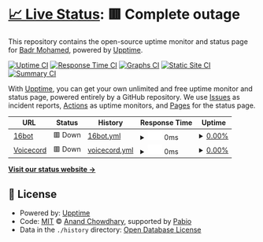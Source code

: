 # [📈 Live Status](https://VysKing.github.io/uptime): <!--live status--> **🟥 Complete outage**

This repository contains the open-source uptime monitor and status page for [Badr Mohamed](https://VysKing.github.io/uptime), powered by [Upptime](https://github.com/upptime/upptime).

[![Uptime CI](https://github.com/VysKing/uptime/workflows/Uptime%20CI/badge.svg)](https://github.com/VysKing/uptime/actions?query=workflow%3A%22Uptime+CI%22)
[![Response Time CI](https://github.com/VysKing/uptime/workflows/Response%20Time%20CI/badge.svg)](https://github.com/VysKing/uptime/actions?query=workflow%3A%22Response+Time+CI%22)
[![Graphs CI](https://github.com/VysKing/uptime/workflows/Graphs%20CI/badge.svg)](https://github.com/VysKing/uptime/actions?query=workflow%3A%22Graphs+CI%22)
[![Static Site CI](https://github.com/VysKing/uptime/workflows/Static%20Site%20CI/badge.svg)](https://github.com/VysKing/uptime/actions?query=workflow%3A%22Static+Site+CI%22)
[![Summary CI](https://github.com/VysKing/uptime/workflows/Summary%20CI/badge.svg)](https://github.com/VysKing/uptime/actions?query=workflow%3A%22Summary+CI%22)

With [Upptime](https://upptime.js.org), you can get your own unlimited and free uptime monitor and status page, powered entirely by a GitHub repository. We use [Issues](https://github.com/VysKing/uptime/issues) as incident reports, [Actions](https://github.com/VysKing/uptime/actions) as uptime monitors, and [Pages](https://VysKing.github.io/uptime) for the status page.

<!--start: status pages-->
<!-- This summary is generated by Upptime (https://github.com/upptime/upptime) -->
<!-- Do not edit this manually, your changes will be overwritten -->
<!-- prettier-ignore -->
| URL | Status | History | Response Time | Uptime |
| --- | ------ | ------- | ------------- | ------ |
| <img alt="" src="https://icons.duckduckgo.com/ip3/fluffy-maple-ocelot.glitch.me.ico" height="13"> [16bot](https://fluffy-maple-ocelot.glitch.me/) | 🟥 Down | [16bot.yml](https://github.com/b0dr/uptime/commits/HEAD/history/16bot.yml) | <details><summary><img alt="Response time graph" src="./graphs/16bot/response-time-week.png" height="20"> 0ms</summary><br><a href="https://VysKing.github.io/uptime/history/16bot"><img alt="Response time 1534" src="https://img.shields.io/endpoint?url=https%3A%2F%2Fraw.githubusercontent.com%2Fb0dr%2Fuptime%2FHEAD%2Fapi%2F16bot%2Fresponse-time.json"></a><br><a href="https://VysKing.github.io/uptime/history/16bot"><img alt="24-hour response time 0" src="https://img.shields.io/endpoint?url=https%3A%2F%2Fraw.githubusercontent.com%2Fb0dr%2Fuptime%2FHEAD%2Fapi%2F16bot%2Fresponse-time-day.json"></a><br><a href="https://VysKing.github.io/uptime/history/16bot"><img alt="7-day response time 0" src="https://img.shields.io/endpoint?url=https%3A%2F%2Fraw.githubusercontent.com%2Fb0dr%2Fuptime%2FHEAD%2Fapi%2F16bot%2Fresponse-time-week.json"></a><br><a href="https://VysKing.github.io/uptime/history/16bot"><img alt="30-day response time 353" src="https://img.shields.io/endpoint?url=https%3A%2F%2Fraw.githubusercontent.com%2Fb0dr%2Fuptime%2FHEAD%2Fapi%2F16bot%2Fresponse-time-month.json"></a><br><a href="https://VysKing.github.io/uptime/history/16bot"><img alt="1-year response time 1534" src="https://img.shields.io/endpoint?url=https%3A%2F%2Fraw.githubusercontent.com%2Fb0dr%2Fuptime%2FHEAD%2Fapi%2F16bot%2Fresponse-time-year.json"></a></details> | <details><summary><a href="https://VysKing.github.io/uptime/history/16bot">0.00%</a></summary><a href="https://VysKing.github.io/uptime/history/16bot"><img alt="All-time uptime 80.67%" src="https://img.shields.io/endpoint?url=https%3A%2F%2Fraw.githubusercontent.com%2Fb0dr%2Fuptime%2FHEAD%2Fapi%2F16bot%2Fuptime.json"></a><br><a href="https://VysKing.github.io/uptime/history/16bot"><img alt="24-hour uptime 0.00%" src="https://img.shields.io/endpoint?url=https%3A%2F%2Fraw.githubusercontent.com%2Fb0dr%2Fuptime%2FHEAD%2Fapi%2F16bot%2Fuptime-day.json"></a><br><a href="https://VysKing.github.io/uptime/history/16bot"><img alt="7-day uptime 0.00%" src="https://img.shields.io/endpoint?url=https%3A%2F%2Fraw.githubusercontent.com%2Fb0dr%2Fuptime%2FHEAD%2Fapi%2F16bot%2Fuptime-week.json"></a><br><a href="https://VysKing.github.io/uptime/history/16bot"><img alt="30-day uptime 0.00%" src="https://img.shields.io/endpoint?url=https%3A%2F%2Fraw.githubusercontent.com%2Fb0dr%2Fuptime%2FHEAD%2Fapi%2F16bot%2Fuptime-month.json"></a><br><a href="https://VysKing.github.io/uptime/history/16bot"><img alt="1-year uptime 80.67%" src="https://img.shields.io/endpoint?url=https%3A%2F%2Fraw.githubusercontent.com%2Fb0dr%2Fuptime%2FHEAD%2Fapi%2F16bot%2Fuptime-year.json"></a></details>
| <img alt="" src="https://icons.duckduckgo.com/ip3/tangy-clear-food.glitch.me.ico" height="13"> [Voicecord](https://tangy-clear-food.glitch.me/) | 🟥 Down | [voicecord.yml](https://github.com/b0dr/uptime/commits/HEAD/history/voicecord.yml) | <details><summary><img alt="Response time graph" src="./graphs/voicecord/response-time-week.png" height="20"> 0ms</summary><br><a href="https://VysKing.github.io/uptime/history/voicecord"><img alt="Response time 1090" src="https://img.shields.io/endpoint?url=https%3A%2F%2Fraw.githubusercontent.com%2Fb0dr%2Fuptime%2FHEAD%2Fapi%2Fvoicecord%2Fresponse-time.json"></a><br><a href="https://VysKing.github.io/uptime/history/voicecord"><img alt="24-hour response time 0" src="https://img.shields.io/endpoint?url=https%3A%2F%2Fraw.githubusercontent.com%2Fb0dr%2Fuptime%2FHEAD%2Fapi%2Fvoicecord%2Fresponse-time-day.json"></a><br><a href="https://VysKing.github.io/uptime/history/voicecord"><img alt="7-day response time 0" src="https://img.shields.io/endpoint?url=https%3A%2F%2Fraw.githubusercontent.com%2Fb0dr%2Fuptime%2FHEAD%2Fapi%2Fvoicecord%2Fresponse-time-week.json"></a><br><a href="https://VysKing.github.io/uptime/history/voicecord"><img alt="30-day response time 0" src="https://img.shields.io/endpoint?url=https%3A%2F%2Fraw.githubusercontent.com%2Fb0dr%2Fuptime%2FHEAD%2Fapi%2Fvoicecord%2Fresponse-time-month.json"></a><br><a href="https://VysKing.github.io/uptime/history/voicecord"><img alt="1-year response time 1090" src="https://img.shields.io/endpoint?url=https%3A%2F%2Fraw.githubusercontent.com%2Fb0dr%2Fuptime%2FHEAD%2Fapi%2Fvoicecord%2Fresponse-time-year.json"></a></details> | <details><summary><a href="https://VysKing.github.io/uptime/history/voicecord">0.00%</a></summary><a href="https://VysKing.github.io/uptime/history/voicecord"><img alt="All-time uptime 12.27%" src="https://img.shields.io/endpoint?url=https%3A%2F%2Fraw.githubusercontent.com%2Fb0dr%2Fuptime%2FHEAD%2Fapi%2Fvoicecord%2Fuptime.json"></a><br><a href="https://VysKing.github.io/uptime/history/voicecord"><img alt="24-hour uptime 0.00%" src="https://img.shields.io/endpoint?url=https%3A%2F%2Fraw.githubusercontent.com%2Fb0dr%2Fuptime%2FHEAD%2Fapi%2Fvoicecord%2Fuptime-day.json"></a><br><a href="https://VysKing.github.io/uptime/history/voicecord"><img alt="7-day uptime 0.00%" src="https://img.shields.io/endpoint?url=https%3A%2F%2Fraw.githubusercontent.com%2Fb0dr%2Fuptime%2FHEAD%2Fapi%2Fvoicecord%2Fuptime-week.json"></a><br><a href="https://VysKing.github.io/uptime/history/voicecord"><img alt="30-day uptime 0.00%" src="https://img.shields.io/endpoint?url=https%3A%2F%2Fraw.githubusercontent.com%2Fb0dr%2Fuptime%2FHEAD%2Fapi%2Fvoicecord%2Fuptime-month.json"></a><br><a href="https://VysKing.github.io/uptime/history/voicecord"><img alt="1-year uptime 12.27%" src="https://img.shields.io/endpoint?url=https%3A%2F%2Fraw.githubusercontent.com%2Fb0dr%2Fuptime%2FHEAD%2Fapi%2Fvoicecord%2Fuptime-year.json"></a></details>

<!--end: status pages-->

[**Visit our status website →**](https://VysKing.github.io/uptime)

## 📄 License

- Powered by: [Upptime](https://github.com/upptime/upptime)
- Code: [MIT](./LICENSE) © [Anand Chowdhary](https://anandchowdhary.com), supported by [Pabio](https://pabio.com)
- Data in the `./history` directory: [Open Database License](https://opendatacommons.org/licenses/odbl/1-0/)
